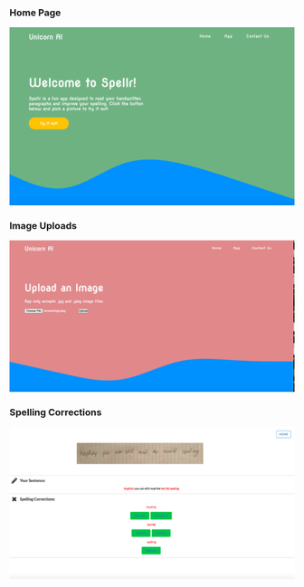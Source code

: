 ### Home Page
![HomePage](Images/HomePage.png)
<br />

### Image Uploads
![UploadPage](Images/Upload.png)
<br />

### Spelling Corrections
![Corrections](Images/Corrections.png)
